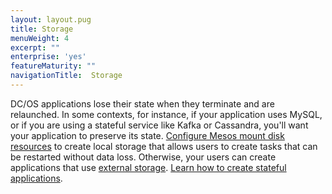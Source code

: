 ```yaml
---
layout: layout.pug
title: Storage
menuWeight: 4
excerpt: ""
enterprise: 'yes'
featureMaturity: ""
navigationTitle:  Storage
---
```






DC/OS applications lose their state when they terminate and are relaunched. In some contexts, for instance, if your application uses MySQL, or if you are using a stateful service like Kafka or Cassandra, you'll want your application to preserve its state. [Configure Mesos mount disk resources](/1.7/administration/storage/mount-disk-resources/) to create local storage that allows  users to create tasks that can be restarted without data loss. Otherwise, your users can create applications that use [external storage](/1.7/usage/storage/external-storage/). [Learn how to create stateful applications](/1.7/usage/storage/).
